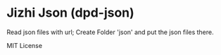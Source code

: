 Jizhi Json (dpd-json)
======
Read json files with url;
Create Folder 'json' and put the json files there.

MIT License